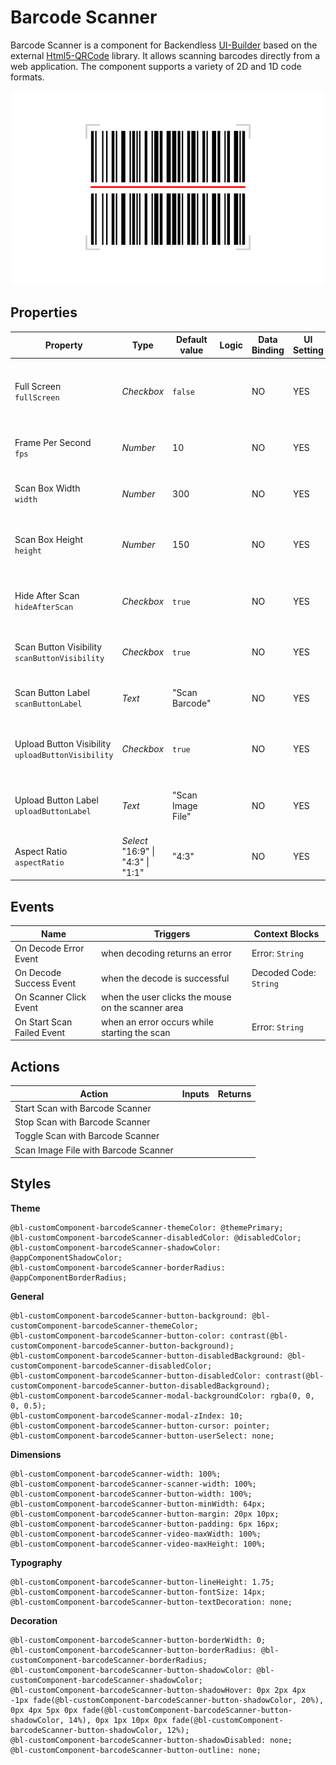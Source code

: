 # Barcode Scanner

Barcode Scanner is a component for Backendless [UI-Builder](https://backendless.com/developers/#ui-builder) based on the
external [Html5-QRCode](https://github.com/mebjas/html5-qrcode) library. It allows scanning barcodes directly from a web
application. The component supports a variety of 2D and 1D code formats.

<p align="center">
  <img src="./thumbnail.png" alt="main thumbnail" width="780"/>
</p>

## Properties

| Property                                               | Type                                    | Default value     | Logic | Data Binding | UI Setting | Description                                         |
|--------------------------------------------------------|-----------------------------------------|-------------------|-------|--------------|------------|-----------------------------------------------------|
| Full Screen <br> `fullScreen`                          | *Checkbox*                              | `false`           |       | NO           | YES        | Enables to set the scanner to the full window size. |
| Frame Per Second <br> `fps`                            | *Number*                                | 10                |       | NO           | YES        | Specifies the frame rate of the scanning.           |
| Scan Box Width <br> `width`                            | *Number*                                | 300               |       | NO           | YES        | Limits the width of the viewfinder area.            |
| Scan Box Height <br> `height`                          | *Number*                                | 150               |       | NO           | YES        | Limits the height of the viewfinder area.           |
| Hide After Scan <br> `hideAfterScan`                   | *Checkbox*                              | `true`            |       | NO           | YES        | Enables to hide the scanner on successful decoding. |
| Scan Button Visibility <br> `scanButtonVisibility`     | *Checkbox*                              | `true`            |       | NO           | YES        | Enables showing the scan button.                    |
| Scan Button Label <br> `scanButtonLabel`               | *Text*                                  | "Scan Barcode"    |       | NO           | YES        | Specifies the label of the scan button.             |
| Upload Button Visibility <br> `uploadButtonVisibility` | *Checkbox*                              | `true`            |       | NO           | YES        | Enables showing the scan image button.              |
| Upload Button Label <br> `uploadButtonLabel`           | *Text*                                  | "Scan Image File" |       | NO           | YES        | Specifies the label of the scan image button.       |
| Aspect Ratio <br> `aspectRatio`                        | *Select* <br/> "16:9" \| "4:3" \| "1:1" | "4:3"             |       | NO           | YES        | Controls the aspect ratio of the video feed.        |

## Events

| Name                       | Triggers                                           | Context Blocks         |
|----------------------------|----------------------------------------------------|------------------------|
| On Decode Error Event      | when decoding returns an error                     | Error: `String`        |
| On Decode Success Event    | when the decode is successful                      | Decoded Code: `String` |
| On Scanner Click Event     | when the user clicks the mouse on the scanner area |                        |
| On Start Scan Failed Event | when an error occurs while starting the scan       | Error: `String`        |

## Actions

| Action                               | Inputs | Returns |
|--------------------------------------|--------|---------|
| Start Scan with Barcode Scanner      |        |         |
| Stop Scan with Barcode Scanner       |        |         |
| Toggle Scan with Barcode Scanner     |        |         |
| Scan Image File with Barcode Scanner |        |         |

## Styles

**Theme**

````
@bl-customComponent-barcodeScanner-themeColor: @themePrimary;
@bl-customComponent-barcodeScanner-disabledColor: @disabledColor;
@bl-customComponent-barcodeScanner-shadowColor: @appComponentShadowColor;
@bl-customComponent-barcodeScanner-borderRadius: @appComponentBorderRadius;
````

**General**

````
@bl-customComponent-barcodeScanner-button-background: @bl-customComponent-barcodeScanner-themeColor;
@bl-customComponent-barcodeScanner-button-color: contrast(@bl-customComponent-barcodeScanner-button-background);
@bl-customComponent-barcodeScanner-button-disabledBackground: @bl-customComponent-barcodeScanner-disabledColor;
@bl-customComponent-barcodeScanner-button-disabledColor: contrast(@bl-customComponent-barcodeScanner-button-disabledBackground);
@bl-customComponent-barcodeScanner-modal-backgroundColor: rgba(0, 0, 0, 0.5);
@bl-customComponent-barcodeScanner-modal-zIndex: 10;
@bl-customComponent-barcodeScanner-button-cursor: pointer;
@bl-customComponent-barcodeScanner-button-userSelect: none;
````

**Dimensions**

````
@bl-customComponent-barcodeScanner-width: 100%;
@bl-customComponent-barcodeScanner-scanner-width: 100%;
@bl-customComponent-barcodeScanner-button-width: 100%;
@bl-customComponent-barcodeScanner-button-minWidth: 64px;
@bl-customComponent-barcodeScanner-button-margin: 20px 10px;
@bl-customComponent-barcodeScanner-button-padding: 6px 16px;
@bl-customComponent-barcodeScanner-video-maxWidth: 100%;
@bl-customComponent-barcodeScanner-video-maxHeight: 100%;
````

**Typography**

````
@bl-customComponent-barcodeScanner-button-lineHeight: 1.75;
@bl-customComponent-barcodeScanner-button-fontSize: 14px;
@bl-customComponent-barcodeScanner-button-textDecoration: none;
````

**Decoration**

````
@bl-customComponent-barcodeScanner-button-borderWidth: 0;
@bl-customComponent-barcodeScanner-button-borderRadius: @bl-customComponent-barcodeScanner-borderRadius;
@bl-customComponent-barcodeScanner-button-shadowColor: @bl-customComponent-barcodeScanner-shadowColor;
@bl-customComponent-barcodeScanner-button-shadowHover: 0px 2px 4px -1px fade(@bl-customComponent-barcodeScanner-button-shadowColor, 20%), 0px 4px 5px 0px fade(@bl-customComponent-barcodeScanner-button-shadowColor, 14%), 0px 1px 10px 0px fade(@bl-customComponent-barcodeScanner-button-shadowColor, 12%);
@bl-customComponent-barcodeScanner-button-shadowDisabled: none;
@bl-customComponent-barcodeScanner-button-outline: none;
````
